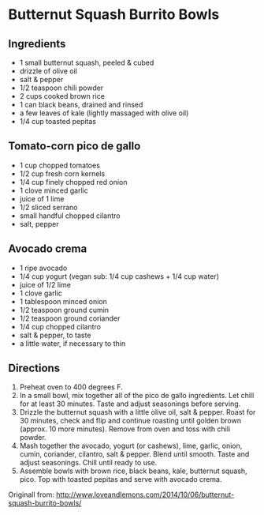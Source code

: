 Butternut Squash Burrito Bowls
============

Ingredients
-----------
* 1 small butternut squash, peeled & cubed
* drizzle of olive oil
* salt & pepper
* 1/2 teaspoon chili powder
* 2 cups cooked brown rice
* 1 can black beans, drained and rinsed
* a few leaves of kale (lightly massaged with olive oil)
* 1/4 cup toasted pepitas

Tomato-corn pico de gallo
-----------
* 1 cup chopped tomatoes
* 1/2 cup fresh corn kernels
* 1/4 cup finely chopped red onion
* 1 clove minced garlic
* juice of 1 lime
* 1/2 sliced serrano
* small handful chopped cilantro
* salt, pepper
    
Avocado crema
-----------
* 1 ripe avocado
* 1/4 cup yogurt (vegan sub: 1/4 cup cashews + 1/4 cup water)
* juice of 1/2 lime
* 1 clove garlic
* 1 tablespoon minced onion
* 1/2 teaspoon ground cumin
* 1/2 teaspoon ground coriander
* 1/4 cup chopped cilantro
* salt & pepper, to taste
* a little water, if necessary to thin
    
Directions
-----------

1. Preheat oven to 400 degrees F.
2. In a small bowl, mix together all of the pico de gallo ingredients. Let chill for at least 30 minutes. Taste and adjust seasonings before serving.
3. Drizzle the butternut squash with a little olive oil, salt & pepper. Roast for 30 minutes, check and flip and continue roasting until golden brown (approx. 10 more minutes). Remove from oven and toss with chili powder.
4. Mash together the avocado, yogurt (or cashews), lime, garlic, onion, cumin, coriander, cilantro, salt & pepper. Blend until smooth. Taste and adjust seasonings. Chill until ready to use.
5. Assemble bowls with brown rice, black beans, kale, butternut squash, pico. Top with toasted pepitas and serve with avocado crema.

Originall from: http://www.loveandlemons.com/2014/10/06/butternut-squash-burrito-bowls/
